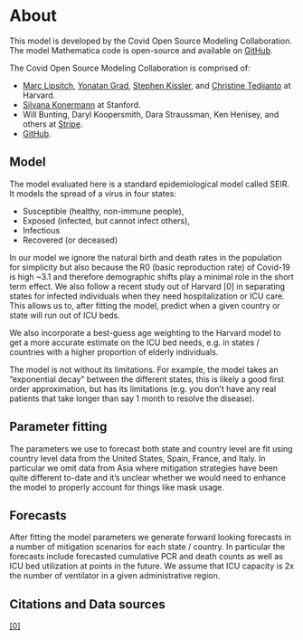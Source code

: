 # About

This model is developed by the Covid Open Source Modeling Collaboration. The model Mathematica code is open-source and available on [GitHub](https://github.com/wbunting/covidmodel/blob/master/model/Covid-model.nb).

The Covid Open Source Modeling Collaboration is comprised of:

- [Marc Lipsitch](https://www.hsph.harvard.edu/marc-lipsitch/), [Yonatan Grad](https://www.hsph.harvard.edu/yonatan-grad/), [Stephen Kissler](https://www.hsph.harvard.edu/stephen-kissler/), and [Christine Tedijanto](https://ccdd.hsph.harvard.edu/people/christine-tedijanto/) at Harvard.
- [Silvana Konermann](https://biochemistry.stanford.edu/silvana-konermann) at Stanford.
- Will Bunting, Daryl Koopersmith, Dara Straussman, Ken Henisey, and others at [Stripe](https://stripe.com).
- [GitHub](https://github.com).

## Model

The model evaluated here is a standard epidemiological model called SEIR. It models the spread of a virus in four states:

- Susceptible (healthy, non-immune people),
- Exposed (infected, but cannot infect others),
- Infectious
- Recovered (or deceased)

In our model we ignore the natural birth and death rates in the population for simplicity but also because the R0 (basic reproduction rate) of Covid-19 is high ~3.1 and therefore demographic shifts play a minimal role in the short term effect. We also follow a recent study out of Harvard [0] in separating states for infected individuals when they need hospitalization or ICU care. This allows us to, after fitting the model, predict when a given country or state will run out of ICU beds.

We also incorporate a best-guess age weighting to the Harvard model to get a more accurate estimate on the ICU bed needs, e.g. in states / countries with a higher proportion of elderly individuals.

The model is not without its limitations. For example, the model takes an “exponential decay” between the different states, this is likely a good first order approximation, but has its limitations (e.g. you don’t have any real patients that take longer than say 1 month to resolve the disease).

## Parameter fitting

The parameters we use to forecast both state and country level are fit using country level data from the United States, Spain, France, and Italy. In particular we omit data from Asia where mitigation strategies have been quite different to-date and it’s unclear whether we would need to enhance the model to properly account for things like mask usage.

## Forecasts

After fitting the model parameters we generate forward looking forecasts in a number of mitigation scenarios for each state / country. In particular the forecasts include forecasted cumulative PCR and death counts as well as ICU bed utilization at points in the future. We assume that ICU capacity is 2x the number of ventilator in a given administrative region.

## Citations and Data sources

[[0]](https://dash.harvard.edu/bitstream/handle/1/42638988/Social%20distancing%20strategies%20for%20curbing%20the%20Covid-19%20epidemic.pdf?sequence=1&isAllowed=y)
